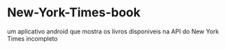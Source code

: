 # New-York-Times-book
um aplicativo android que mostra os livros disponiveis na API do New York Times
incompleto
